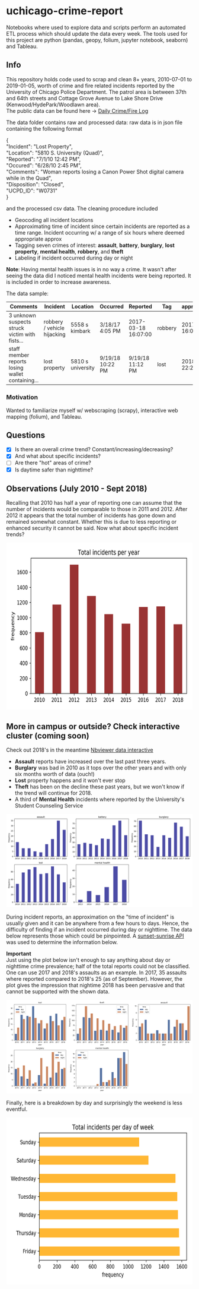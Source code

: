 # uchicago-crime-report
Notebooks where used to explore data and scripts perform an automated ETL process which should update the data every week. The tools used for this project are python (pandas, geopy, folium, jupyter notebook, seaborn) and Tableau.

## Info
This repository holds code used to scrap and clean 8+ years, 2010-07-01 to 2019-01-05, worth of crime and fire related incidents reported by the University of Chicago Police Department. The patrol area is between 37th and 64th streets and Cottage Grove Avenue to Lake Shore Drive (Kenwood/HydePark/Woodlawn area).<br> The public data can be found here -> [Daily Crime/Fire Log](https://incidentreports.uchicago.edu/)

The data folder contains raw and processed data: raw data is in json file containing the following format<br>

 {<br>
 "Incident": "Lost Property",<br>
 "Location": "5810 S. University (Quad)",<br>
 "Reported": "7/1/10 12:42 PM",<br>
 "Occured": "6/28/10 2:45 PM",<br> 
 "Comments": "Woman reports losing a Canon Power Shot digital camera while in the Quad",<br> 
 "Disposition": "Closed",<br> 
 "UCPD_ID": "W0731"
 <br>}
 
and the processed csv data. The cleaning procedure included 
- Geocoding all incident locations
- Approximating time of incident since certain incidents are reported as a time range. Incident occurring w/ a range of six hours where deemed appropriate approx
- Tagging seven crimes of interest: **assault**, **battery**, **burglary**, **lost property**, **mental health**, **robbery**, and **theft**
- Labeling if incident occurred during day or night 

**Note**: Having mental health issues is in no way a crime. It wasn't after seeing the data did I noticed mental health incidents were being reported. It is included in order to increase awareness. 

The data sample: <br>


| Comments | Incident | Location  | Occurred | Reported | Tag | approx_occurred | latitude | longitude | day_night |
| ------------- | ------------- | ------------- | ------------- | ------------- | ------------- | ------------- | ------------- | ------------- | ------------- |
| 3 unknown suspects struck victim with fists... | robbery / vehicle hijacking | 5558 s kimbark | 3/18/17 4:05 PM | 2017-03-18 16:07:00 | robbery | 2017-03-18 16:05:00 | 41.66861859999999 | -87.7841447 | 1 |
| staff member reports losing wallet containing... | lost property | 5810 s university | 9/19/18 10:22 PM | 9/19/18 11:12 PM | lost | 2018-09-19 22:22:00| 41.66861859999999 | -87.7841447 | 0 |

### Motivation
Wanted to familiarize myself w/ webscraping (scrapy), interactive web mapping (folium), and Tableau.

## Questions
- [x] Is there an overall crime trend? Constant/increasing/decreasing?
- [x] And what about specific incidents?
- [ ] Are there "hot" areas of crime?
- [x] Is daytime safer than nighttime?

## Observations (July 2010 - Sept 2018)

Recalling that 2010 has half a year of reporting one can assume that the number of incidents would be comparable to those in 2011 and 2012. After 2012 it appears that the total number of incidents has gone down and remained somewhat constant. Whether this is due to less reporting or enhanced security it cannot be said. Now what about specific incident trends?

<img src="./plots/total_incidents_per_year.png" width="650" height="450">

## More in campus or outside? Check interactive cluster (coming soon)
Check out 2018's in the meantime [Nbviewer data interactive](https://nbviewer.jupyter.org/github/aaron-ortega/uchicago-crime-analysis/blob/master/data_interactive.ipynb)

- **Assault** reports have increased over the last past three years.
- **Burglary** was bad in 2010 as it tops over the other years and with only six months worth of data (ouch!) 
- **Lost** property happens and it won't ever stop
- **Theft** has been on the decline these past years, but we won't know if the trend will continue for 2018. 
- A third of **Mental Health** incidents where reported by the University's Student Counseling Service

![](./plots/total_occurred_per_incident.png)

During incident reports, an approximation on the "time of incident" is usually given and it can be anywhere from a few hours to days. Hence, the difficulty of finding if an incident occurred during day or nighttime. The data below represents those which could be pinpointed. A [sunset-sunrise API](https://sunrise-sunset.org/api) was used to determine the information below.

**Important**<br> Just using the plot below isn't enough to say anything about day or nighttime crime prevalence; half of the total reports could not be classified. One can use 2017 and 2018's assaults as an example. In 2017, 35 assaults where reported compared to 2018's 25 (as of September). However, the plot gives the impression that nightime 2018 has been pervasive and that cannot be supported with the shown data.

![](./plots/total_reported_day_night_incident.png)

Finally, here is a breakdown by day and surprisingly the weekend is less eventful.

<img src="./plots/total_incidents_per_dayofweek.png" width="650" height="450">

